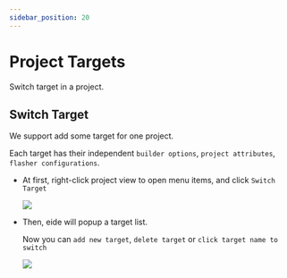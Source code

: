 ```yaml
---
sidebar_position: 20
---
```


# Project Targets

Switch target in a project.

## Switch Target

We support add some target for one project.

Each target has their independent `builder options`, `project attributes`, `flasher configurations`.

- At first, right-click project view to open menu items, and click `Switch Target`

  ![](/docs_img/prj_switch_target_btn.png)

- Then, eide will popup a target list.

  Now you can `add new target`, `delete target` or `click target name to switch`

  ![](/docs_img/prj_switch_target_sel.png)


